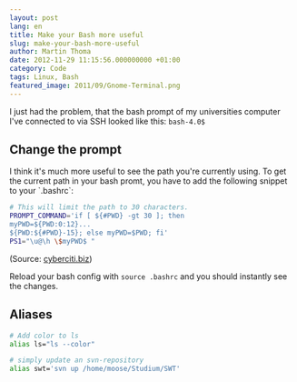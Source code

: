 ```yaml
---
layout: post
lang: en
title: Make your Bash more useful
slug: make-your-bash-more-useful
author: Martin Thoma
date: 2012-11-29 11:15:56.000000000 +01:00
category: Code
tags: Linux, Bash
featured_image: 2011/09/Gnome-Terminal.png
---
```

I just had the problem, that the bash prompt of my universities
computer I've connected to via SSH looked like this:
`bash-4.0$`

<h2>Change the prompt</h2>
I think it's much more useful to see the path you're currently using.
To get the current path in your bash promt, you have to add the
following snippet to your `.bashrc`:

```bash
# This will limit the path to 30 characters.
PROMPT_COMMAND='if [ ${#PWD} -gt 30 ]; then
myPWD=${PWD:0:12}...
${PWD:${#PWD}-15}; else myPWD=$PWD; fi'
PS1="\u@\h \$myPWD$ "
```

(Source: <a href="http://www.cyberciti.biz/tips/howto-linux-unix-bash-shell-setup-prompt.html">cyberciti.biz</a>)

Reload your bash config with `source .bashrc` and you should
instantly see the changes.

<h2>Aliases</h2>

```bash
# Add color to ls
alias ls="ls --color"
```

```bash
# simply update an svn-repository
alias swt='svn up /home/moose/Studium/SWT'
```
